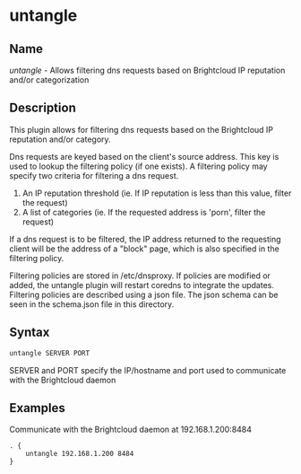 # untangle

## Name

*untangle* - Allows filtering dns requests based on Brightcloud IP reputation and/or categorization

## Description

This plugin allows for filtering dns requests based on the Brightcloud IP reputation
and/or category.

Dns requests are keyed based on the client's source address.  This key is used to lookup the
filtering policy (if one exists).  A filtering policy may specify two criteria for filtering a dns request.

1.  An IP reputation threshold (ie. If IP reputation is less than this value, filter the request)
2.  A list of categories (ie. If the requested address is 'porn', filter the request)

If a dns request is to be filtered, the IP address returned to the requesting client will be the
address of a "block" page, which is also specified in the filtering policy.

Filtering policies are stored in /etc/dnsproxy.  If policies are modified or added,
the untangle plugin will restart coredns to integrate the updates. Filtering policies are
described using a json file.  The json schema can be seen in the schema.json file in this directory.

## Syntax

~~~ txt
untangle SERVER PORT
~~~

SERVER and PORT specify the IP/hostname and port used to communicate with the Brightcloud
daemon

## Examples

Communicate with the Brightcloud daemon at 192.168.1.200:8484

~~~ corefile
. {
    untangle 192.168.1.200 8484
}
~~~

